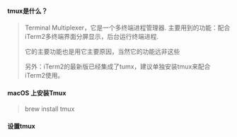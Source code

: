 #### tmux是什么？

>Terminal Multiplexer，它是一个多终端进程管理器.
>主要用到的功能：配合iTerm2多终端界面分屏显示，后台运行终端进程.
>
>它的主要功能也是用它主要原因，当然它的功能远非这些
>
>另外：iTerm2的最新版已经集成了tumx，建议单独安装tmux来配合iTerm2使用。



#### macOS 上安装Tmux
>brew install tmux


#### 设置tmux
>
